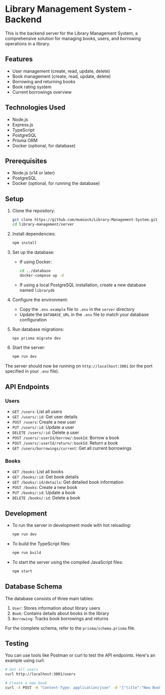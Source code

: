 # Library Management System - Backend

This is the backend server for the Library Management System, a comprehensive solution for managing books, users, and borrowing operations in a library.

## Features

- User management (create, read, update, delete)
- Book management (create, read, update, delete)
- Borrowing and returning books
- Book rating system
- Current borrowings overview

## Technologies Used

- Node.js
- Express.js
- TypeScript
- PostgreSQL
- Prisma ORM
- Docker (optional, for database)

## Prerequisites

- Node.js (v14 or later)
- PostgreSQL
- Docker (optional, for running the database)

## Setup

1. Clone the repository:
   ```bash
   git clone https://github.com/mumiock/Library-Management-System.git
   cd library-management/server
   ```

2. Install dependencies:
   ```bash
   npm install
   ```

3. Set up the database:
   - If using Docker:
     ```bash
     cd ../database
     docker-compose up -d
     ```
   - If using a local PostgreSQL installation, create a new database named `librarydb`

4. Configure the environment:
   - Copy the `.env.example` file to `.env` in the `server` directory
   - Update the `DATABASE_URL` in the `.env` file to match your database configuration

5. Run database migrations:
   ```bash
   npx prisma migrate dev
   ```

6. Start the server:
   ```bash
   npm run dev
   ```

The server should now be running on `http://localhost:3001` (or the port specified in your `.env` file).

## API Endpoints

### Users
- `GET /users`: List all users
- `GET /users/:id`: Get user details
- `POST /users`: Create a new user
- `PUT /users/:id`: Update a user
- `DELETE /users/:id`: Delete a user
- `POST /users/:userId/borrow/:bookId`: Borrow a book
- `POST /users/:userId/return/:bookId`: Return a book
- `GET /users/borrowings/current`: Get all current borrowings

### Books
- `GET /books`: List all books
- `GET /books/:id`: Get book details
- `GET /books/:id/details`: Get detailed book information
- `POST /books`: Create a new book
- `PUT /books/:id`: Update a book
- `DELETE /books/:id`: Delete a book

## Development

- To run the server in development mode with hot reloading:
  ```bash
  npm run dev
  ```

- To build the TypeScript files:
  ```bash
  npm run build
  ```

- To start the server using the compiled JavaScript files:
  ```bash
  npm start
  ```

## Database Schema

The database consists of three main tables:

1. `User`: Stores information about library users
2. `Book`: Contains details about books in the library
3. `Borrowing`: Tracks book borrowings and returns

For the complete schema, refer to the `prisma/schema.prisma` file.

## Testing

You can use tools like Postman or curl to test the API endpoints. Here's an example using curl:

```bash
# Get all users
curl http://localhost:3001/users

# Create a new book
curl -X POST -H "Content-Type: application/json" -d '{"title":"New Book","author":"John Doe","year":2023}' http://localhost:3001/books
```

